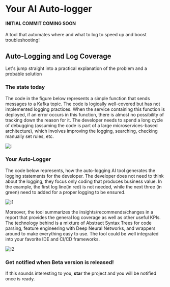 # Your AI Auto-logger
#### INITIAL COMMIT COMING SOON 
A tool that automates where and what to log to speed up and boost troubleshooting!

## Auto-Logging and Log Coverage
Let's jump straight into a practical explanation of the problem and a probable solution

### The state today
The code in the figure below represents a simple function that sends messages to a Kafka topic. The code is logically well-covered but has not implemented logging practices. When the service containing this function is deployed, if an error occurs in this function, there is almost no possibility of tracking down the reason for it. The developer needs to spend a long cycle of debugging (assuming the code is part of a large microservices-based architecture), which involves improving the logging, searching, checking manually set rules, etc.

![i](https://user-images.githubusercontent.com/22328259/177746383-72ddd2d8-1f42-4345-bd91-5bbd1aae68fe.png)


### Your Auto-Logger
The code below represents, how the auto-logging AI tool generates the logging statements for the developer. The developer does not need to think about the logging, they focus only coding that produces business value. In the example, the first log line(in red) is not needed, while the next three (in green) need to added for a proper logging to be ensured.

![i1](https://user-images.githubusercontent.com/22328259/177746405-37acb3f1-031b-4441-bc38-c4fb326f4228.png)

Moreover, the tool summarizes the insights/recommends/changes in a report that provides the general log coverage as well as other useful KPIs.
The technology behind is a mixture of Abstract Syntax Trees for code parsing, feature engineering with Deep Neural Networks, and wrappers around to make everything easy to use. The tool could be well integrated into your favorite IDE and CI/CD frameworks.

![i2](https://user-images.githubusercontent.com/22328259/177746432-4bb93580-c145-47ea-ac6c-3655399cd170.png)


### Get notified when Beta version is released!
If this sounds interesting to you, **star** the project and you will be notified once is ready.
